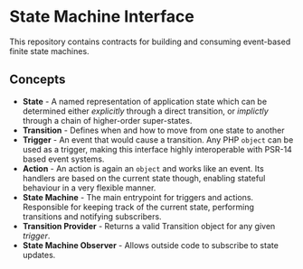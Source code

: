 # State Machine Interface

This repository contains contracts for building and consuming event-based finite state machines.

## Concepts

* **State** - A named representation of application state which can be determined either _explicitly_ through a direct transition, or _implictly_ through a chain of higher-order super-states.
* **Transition** - Defines when and how to move from one state to another
* **Trigger** - An event that would cause a transition. Any PHP `object` can be used as a trigger, making this interface highly interoperable with PSR-14 based event systems.
* **Action** - An action is again an `object` and works like an event. Its handlers are based on the current state though, enabling stateful behaviour in a very flexible manner. 
* **State Machine** - The main entrypoint for triggers and actions. Responsible for keeping track of the current state, performing transitions and notifying subscribers.
* **Transition Provider** - Returns a valid Transition object for any given _trigger_.
* **State Machine Observer** - Allows outside code to subscribe to state updates.
